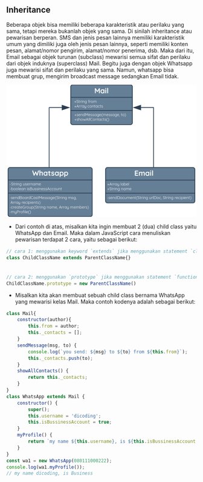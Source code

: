 ## Inheritance
Beberapa objek bisa memiliki beberapa karakteristik atau perilaku yang sama, tetapi mereka bukanlah objek yang sama. Di sinilah inheritance atau pewarisan berperan. SMS dan jenis pesan lainnya memiliki karakteristik umum yang dimiliki juga oleh jenis pesan lainnya, seperti memiliki konten pesan, alamat/nomor pengirim, alamat/nomor penerima, dsb. Maka dari itu, Email sebagai objek turunan (subclass) mewarisi semua sifat dan perilaku dari objek induknya (superclass) Mail. Begitu juga dengan objek Whatsapp juga mewarisi sifat dan perilaku yang sama. Namun, whatsapp bisa membuat grup, mengirim broadcast message sedangkan Email tidak.

<img src="./OOP/assets/parent-child-class.png">

- Dari contoh di atas, misalkan kita ingin membuat 2 (dua) child class yaitu WhatsApp dan Email. Maka dalam JavaScript cara menuliskan pewarisan terdapat 2 cara, yaitu sebagai berikut:
```js
// cara 1: menggunakan keyword `extends` jika menggunakan statement `class`
class ChildClassName extends ParentClassName{}
 
 
// cara 2: menggunakan `prototype` jika menggunakan statement `function` / `class`
ChildClassName.prototype = new ParentClassName()
```

- Misalkan kita akan membuat sebuah child class bernama WhatsApp yang mewarisi kelas Mail. Maka contoh kodenya adalah sebagai berikut:
```js
class Mail{
    constructor(author){
        this.from = author;
        this._contacts = [];
    }
    sendMessage(msg, to) {
        console.log(`you send: ${msg} to ${to} from ${this.from}`);
        this._contacts.push(to);
    }
    showAllContacts() {
        return this._contacts;
    }
}
class WhatsApp extends Mail {
    constructor() {
        super();
        this.username = 'dicoding';
        this.isBussinessAccount = true;
    }
    myProfile() {
        return `my name ${this.username}, is ${this.isBussinessAccount ? 'Business' : 'Personal'}`;
    }
}
const wa1 = new WhatsApp(080111000222);
console.log(wa1.myProfile());
// my name dicoding, is Business
```